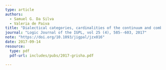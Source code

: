 ```yaml
---
type: article
authors:
  - Samuel G. Da Silva
  - Valeria de Paiva
title: "Dialectical categories, cardinalities of the continuum and combinatorics of ideals"
journal: "Logic Journal of the IGPL, vol 25 (4), 585--603, 2017"
note: "https://doi.org/10.1093/jigpal/jzx016"
date: 2017-09-14
resource:
  type: pdf
  pdf-url: includes/pubs/2017-grisha.pdf

---
```

